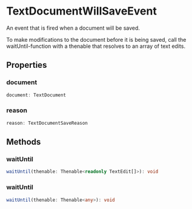# TextDocumentWillSaveEvent

An event that is fired when a document will be saved.

To make modifications to the document before it is being saved, call the waitUntil-function with a thenable that resolves to an array of text edits.

## Properties

### document

```typescript
document: TextDocument
```

### reason

```typescript
reason: TextDocumentSaveReason
```

## Methods

### waitUntil

```typescript
waitUntil(thenable: Thenable<readonly TextEdit[]>): void
```

### waitUntil

```typescript
waitUntil(thenable: Thenable<any>): void
```

